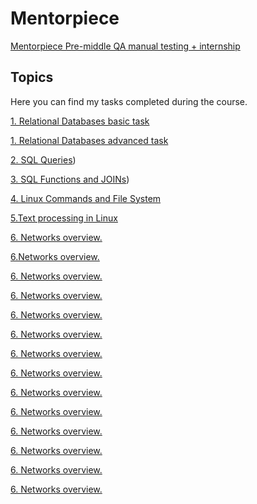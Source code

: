 # Mentorpiece
[Mentorpiece Pre-middle QA manual testing + internship](https://mentorpiece.education/qa-course)
## Topics
Here you can find my tasks completed during the course.

[1. Relational Databases basic task](https://github.com/irapapara/Mentorpiece/blob/main/1.1%20Relational%20data%20bases%20basic.pdf)

[1. Relational Databases advanced task](https://github.com/irapapara/Mentorpiece/blob/main/1.2%20Relational%20data%20bases%20advanced.pdf) 

[2. SQL Queries](https://github.com/irapapara/Mentorpiece/blob/main/2%20SQL%20queries%20Papara%20.pdf))

[3. SQL Functions and JOINs](https://github.com/irapapara/Mentorpiece/blob/main/3%20%20SQL%20Functions%20and%20JOINs%20Papara%20.pdf))

[4. Linux Commands and File System](https://github.com/irapapara/Mentorpiece/blob/main/4.%20Linux%20Commands%20and%20File%20System.pdf)

[5.Text processing in Linux](https://github.com/irapapara/Mentorpiece/blob/main/5.Text%20processing%20in%20Linux.pdf)

[6. Networks overview.](https://github.com/irapapara/Mentorpiece/blob/main/6%20Networks%20overview.pdf)

[6.Networks overview.](https://github.com/irapapara/Mentorpiece/blob/main/6%20Networks%20overview.pdf)

[6. Networks overview.](https://github.com/irapapara/Mentorpiece/blob/main/6%20Networks%20overview.pdf)

[6. Networks overview.](https://github.com/irapapara/Mentorpiece/blob/main/6%20Networks%20overview.pdf)

[6. Networks overview.](https://github.com/irapapara/Mentorpiece/blob/main/6%20Networks%20overview.pdf)

[6. Networks overview.](https://github.com/irapapara/Mentorpiece/blob/main/6%20Networks%20overview.pdf)

[6. Networks overview.](https://github.com/irapapara/Mentorpiece/blob/main/6%20Networks%20overview.pdf)

[6. Networks overview.](https://github.com/irapapara/Mentorpiece/blob/main/6%20Networks%20overview.pdf)

[6. Networks overview.](https://github.com/irapapara/Mentorpiece/blob/main/6%20Networks%20overview.pdf)

[6. Networks overview.](https://github.com/irapapara/Mentorpiece/blob/main/6%20Networks%20overview.pdf)

[6. Networks overview.](https://github.com/irapapara/Mentorpiece/blob/main/6%20Networks%20overview.pdf)

[6. Networks overview.](https://github.com/irapapara/Mentorpiece/blob/main/6%20Networks%20overview.pdf)

[6. Networks overview.](https://github.com/irapapara/Mentorpiece/blob/main/6%20Networks%20overview.pdf)

[6. Networks overview.](https://github.com/irapapara/Mentorpiece/blob/main/6%20Networks%20overview.pdf)
